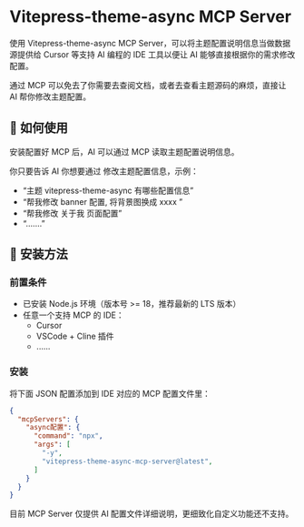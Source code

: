 # Vitepress-theme-async MCP Server

使用 Vitepress-theme-async MCP Server，可以将主题配置说明信息当做数据源提供给 Cursor 等支持 AI 编程的 IDE 工具以便让 AI 能够直接根据你的需求修改配置。

通过 MCP 可以免去了你需要去查阅文档，或者去查看主题源码的麻烦，直接让 AI 帮你修改主题配置。

## 🎯 如何使用

安装配置好 MCP 后，AI 可以通过 MCP 读取主题配置说明信息。

你只要告诉 AI 你想要通过 修改主题配置信息，示例：

- “主题 vitepress-theme-async 有哪些配置信息”
- “帮我修改 banner 配置, 将背景图换成 xxxx ”
- “帮我修改 关于我 页面配置”
- “.......”

## 🚀 安装方法

### 前置条件

- 已安装 Node.js 环境（版本号 >= 18，推荐最新的 LTS 版本）
- 任意一个支持 MCP 的 IDE：
    - Cursor
    - VSCode + Cline 插件
    - ......

### 安装

将下面 JSON 配置添加到 IDE 对应的 MCP 配置文件里：

``` json
{
  "mcpServers": {
    "async配置": {
      "command": "npx",
      "args": [
        "-y",
        "vitepress-theme-async-mcp-server@latest",
      ]
    }
  }
}
```

目前 MCP Server 仅提供 AI 配置文件详细说明，更细致化自定义功能还不支持。